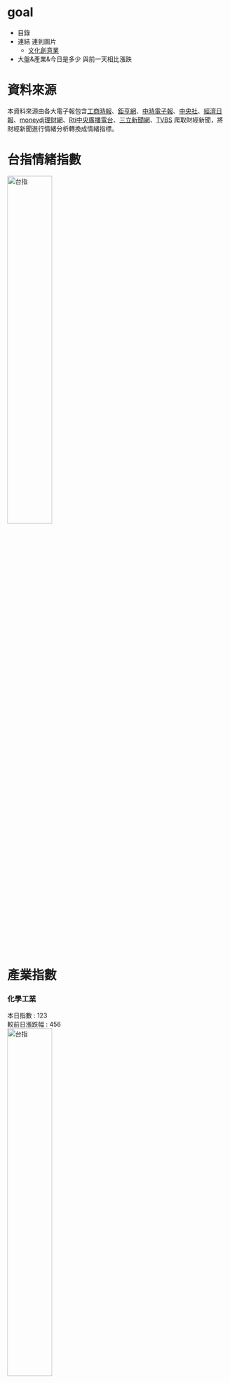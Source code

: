 # goal

- 目錄
- 連結 連到圖片
  - [文化創意業](#文化創意業)
- 大盤&產業&今日是多少 與前一天相比漲跌


# 資料來源
  本資料來源由各大電子報包含[工商時報](https://ctee.com.tw/phone)、[鉅亨網](https://www.cnyes.com/)、[中時電子報](https://www.chinatimes.com/?chdtv)、[中央社](https://www.cna.com.tw/)、[經濟日報](https://money.udn.com/money/index)、[moneydj理財網](https://www.moneydj.com/)、[Rti中央廣播電台](https://www.rti.org.tw/)、[三立新聞網](https://www.setn.com/)、[TVBS](https://news.tvbs.com.tw/) 爬取財經新聞，將財經新聞進行情緒分析轉換成情緒指標。


# 台指情緒指數
<img src="https://github.com/ChangWH22/test/blob/main/images/台指.png" width="45%" alt="台指">

# 產業指數
### 化學工業
本日指數 : 123 <br>
較前日漲跌幅 : 456 <br>
<img src="https://github.com/ChangWH22/test/blob/main/images/化學工業.png" width="45%" alt="台指">


# 文化創意業
本日指數 : 123 <br>
較前日漲跌幅 : 456 <br>
<img src="https://github.com/ChangWH22/test/blob/main/images/文化創意業.png" width="45%" alt="台指">



### 水泥工業
本日指數 : 123 <br>
較前日漲跌幅 : 456 <br>
<img src="https://github.com/ChangWH22/test/blob/main/images/水泥工業.png" width="45%" alt="台指">

### 半導體業
本日指數 : 123 <br>
較前日漲跌幅 : 456 <br>
<img src="https://github.com/ChangWH22/test/blob/main/images/半導體業.png" width="45%" alt="台指">

### 生技醫療業
本日指數 : 123 <br>
較前日漲跌幅 : 456 <br>
<img src="https://github.com/ChangWH22/test/blob/main/images/生技醫療業.png" width="45%" alt="台指">

### 光電業
本日指數 : 123 <br>
較前日漲跌幅 : 456 <br>
<img src="https://github.com/ChangWH22/test/blob/main/images/光電業.png" width="45%" alt="台指">

### 汽車工業
本日指數 : 123 <br>
較前日漲跌幅 : 456 <br>
<img src="https://github.com/ChangWH22/test/blob/main/images/汽車工業.png" width="45%" alt="台指">

### 其他業
本日指數 : 123 <br>
較前日漲跌幅 : 456 <br>
<img src="https://github.com/ChangWH22/test/blob/main/images/其他業.png" width="45%" alt="台指">

### 其他電子業
本日指數 : 123 <br>
較前日漲跌幅 : 456 <br>
<img src="https://github.com/ChangWH22/test/blob/main/images/其他電子業.png" width="45%" alt="台指">

### 油電燃氣業
本日指數 : 123 <br>
較前日漲跌幅 : 456 <br>
<img src="https://github.com/ChangWH22/test/blob/main/images/油電燃氣業.png" width="45%" alt="台指">

### 金融保險業
本日指數 : 123 <br>
較前日漲跌幅 : 456 <br>
<img src="https://github.com/ChangWH22/test/blob/main/images/金融保險業.png" width="45%" alt="台指">

### 建材營造業
本日指數 : 123 <br>
較前日漲跌幅 : 456 <br>
<img src="https://github.com/ChangWH22/test/blob/main/images/建材營造業.png" width="45%" alt="台指">

### 玻璃陶瓷
本日指數 : 123 <br>
較前日漲跌幅 : 456 <br>
<img src="https://github.com/ChangWH22/test/blob/main/images/玻璃陶瓷.png" width="45%" alt="台指">

### 文化創意業
本日指數 : 123 <br>
較前日漲跌幅 : 456 <br>
<img src="https://github.com/ChangWH22/test/blob/main/images/文化創意業.png" width="45%" alt="台指">

### 食品工業
本日指數 : 123 <br>
較前日漲跌幅 : 456 <br>
<img src="https://github.com/ChangWH22/test/blob/main/images/食品工業.png" width="45%" alt="台指">

### 紡織纖維
本日指數 : 123 <br>
較前日漲跌幅 : 456 <br>
<img src="https://github.com/ChangWH22/test/blob/main/images/紡織纖維.png" width="45%" alt="台指">

### 航運業
本日指數 : 123 <br>
較前日漲跌幅 : 456 <br>
<img src="https://github.com/ChangWH22/test/blob/main/images/航運業.png" width="45%" alt="台指">

### 通信網路業
本日指數 : 123 <br>
較前日漲跌幅 : 456 <br>
<img src="https://github.com/ChangWH22/test/blob/main/images/通信網路業.png" width="45%" alt="台指">

### 造紙工業
本日指數 : 123 <br>
較前日漲跌幅 : 456 <br>
<img src="https://github.com/ChangWH22/test/blob/main/images/造紙工業.png" width="45%" alt="台指">

### 貿易百貨業
本日指數 : 123 <br>
較前日漲跌幅 : 456 <br>
<img src="https://github.com/ChangWH22/test/blob/main/images/貿易百貨業.png" width="45%" alt="台指">

### 塑膠工業
本日指數 : 123 <br>
較前日漲跌幅 : 456 <br>
<img src="https://github.com/ChangWH22/test/blob/main/images/塑膠工業.png" width="45%" alt="台指">

### 資訊服務業
本日指數 : 123 <br>
較前日漲跌幅 : 456 <br>
<img src="https://github.com/ChangWH22/test/blob/main/images/資訊服務業.png" width="45%" alt="台指">

### 農業科技業
本日指數 : 123 <br>
較前日漲跌幅 : 456 <br>
<img src="https://github.com/ChangWH22/test/blob/main/images/農業科技業.png" width="45%" alt="台指">

### 電子商務
本日指數 : 123 <br>
較前日漲跌幅 : 456 <br>
<img src="https://github.com/ChangWH22/test/blob/main/images/電子商務.png" width="45%" alt="台指">

### 電子通路業
本日指數 : 123 <br>
較前日漲跌幅 : 456 <br>
<img src="https://github.com/ChangWH22/test/blob/main/images/電子通路業.png" width="45%" alt="台指">

### 電子零組件業
本日指數 : 123 <br>
較前日漲跌幅 : 456 <br>
<img src="https://github.com/ChangWH22/test/blob/main/images/電子零組件業.png" width="45%" alt="台指">

### 電腦及週邊設備業
本日指數 : 123 <br>
較前日漲跌幅 : 456 <br>
<img src="https://github.com/ChangWH22/test/blob/main/images/電腦及週邊設備業.png" width="45%" alt="台指">

### 電器電纜
本日指數 : 123 <br>
較前日漲跌幅 : 456 <br>
<img src="https://github.com/ChangWH22/test/blob/main/images/電器電纜.png" width="45%" alt="台指">

### 電機機械
本日指數 : 123 <br>
較前日漲跌幅 : 456 <br>
<img src="https://github.com/ChangWH22/test/blob/main/images/電機機械.png" width="45%" alt="台指">

### 橡膠工業
本日指數 : 123 <br>
較前日漲跌幅 : 456 <br>
<img src="https://github.com/ChangWH22/test/blob/main/images/橡膠工業.png" width="45%" alt="台指">

### 鋼鐵工業
本日指數 : 123 <br>
較前日漲跌幅 : 456 <br>
<img src="https://github.com/ChangWH22/test/blob/main/images/鋼鐵工業.png" width="45%" alt="台指">

### 觀光事業
本日指數 : 123 <br>
較前日漲跌幅 : 456 <br>
<img src="https://github.com/ChangWH22/test/blob/main/images/觀光事業.png" width="45%" alt="台指">





